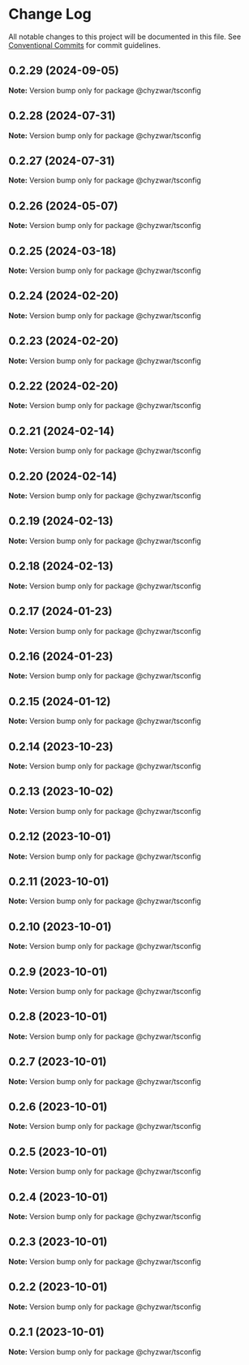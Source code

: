 # Change Log

All notable changes to this project will be documented in this file.
See [Conventional Commits](https://conventionalcommits.org) for commit guidelines.

## 0.2.29 (2024-09-05)

**Note:** Version bump only for package @chyzwar/tsconfig

## 0.2.28 (2024-07-31)

**Note:** Version bump only for package @chyzwar/tsconfig

## 0.2.27 (2024-07-31)

**Note:** Version bump only for package @chyzwar/tsconfig

## 0.2.26 (2024-05-07)

**Note:** Version bump only for package @chyzwar/tsconfig

## 0.2.25 (2024-03-18)

**Note:** Version bump only for package @chyzwar/tsconfig

## 0.2.24 (2024-02-20)

**Note:** Version bump only for package @chyzwar/tsconfig

## 0.2.23 (2024-02-20)

**Note:** Version bump only for package @chyzwar/tsconfig

## 0.2.22 (2024-02-20)

**Note:** Version bump only for package @chyzwar/tsconfig

## 0.2.21 (2024-02-14)

**Note:** Version bump only for package @chyzwar/tsconfig

## 0.2.20 (2024-02-14)

**Note:** Version bump only for package @chyzwar/tsconfig

## 0.2.19 (2024-02-13)

**Note:** Version bump only for package @chyzwar/tsconfig

## 0.2.18 (2024-02-13)

**Note:** Version bump only for package @chyzwar/tsconfig

## 0.2.17 (2024-01-23)

**Note:** Version bump only for package @chyzwar/tsconfig

## 0.2.16 (2024-01-23)

**Note:** Version bump only for package @chyzwar/tsconfig

## 0.2.15 (2024-01-12)

**Note:** Version bump only for package @chyzwar/tsconfig

## 0.2.14 (2023-10-23)

**Note:** Version bump only for package @chyzwar/tsconfig

## 0.2.13 (2023-10-02)

**Note:** Version bump only for package @chyzwar/tsconfig

## 0.2.12 (2023-10-01)

**Note:** Version bump only for package @chyzwar/tsconfig

## 0.2.11 (2023-10-01)

**Note:** Version bump only for package @chyzwar/tsconfig

## 0.2.10 (2023-10-01)

**Note:** Version bump only for package @chyzwar/tsconfig

## 0.2.9 (2023-10-01)

**Note:** Version bump only for package @chyzwar/tsconfig

## 0.2.8 (2023-10-01)

**Note:** Version bump only for package @chyzwar/tsconfig

## 0.2.7 (2023-10-01)

**Note:** Version bump only for package @chyzwar/tsconfig

## 0.2.6 (2023-10-01)

**Note:** Version bump only for package @chyzwar/tsconfig

## 0.2.5 (2023-10-01)

**Note:** Version bump only for package @chyzwar/tsconfig

## 0.2.4 (2023-10-01)

**Note:** Version bump only for package @chyzwar/tsconfig

## 0.2.3 (2023-10-01)

**Note:** Version bump only for package @chyzwar/tsconfig

## 0.2.2 (2023-10-01)

**Note:** Version bump only for package @chyzwar/tsconfig

## 0.2.1 (2023-10-01)

**Note:** Version bump only for package @chyzwar/tsconfig
